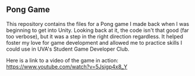 ## Pong Game

This repository contains the files for a Pong game I made back when I was beginning to get into Unity. Looking back at it, the code isn't that good (far too verbose), but it was a step in the right direction regardless. It helped foster my love for game development and allowed me to practice skills I could use in UVA's Student Game Developer Club.

Here is a link to a video of the game in action:
https://www.youtube.com/watch?v=5Jsigp4x8_Y
